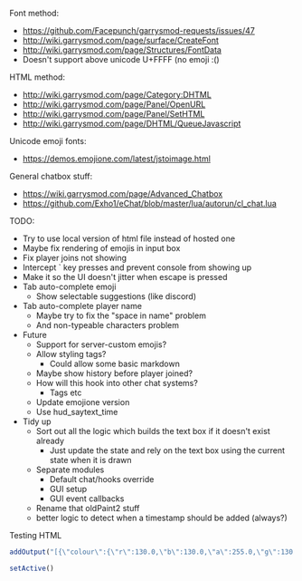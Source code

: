 Font method:
* https://github.com/Facepunch/garrysmod-requests/issues/47
* http://wiki.garrysmod.com/page/surface/CreateFont
* http://wiki.garrysmod.com/page/Structures/FontData
* Doesn't support above unicode U+FFFF (no emoji :()



HTML method:
* http://wiki.garrysmod.com/page/Category:DHTML
* http://wiki.garrysmod.com/page/Panel/OpenURL
* http://wiki.garrysmod.com/page/Panel/SetHTML
* http://wiki.garrysmod.com/page/DHTML/QueueJavascript

Unicode emoji fonts:
* https://demos.emojione.com/latest/jstoimage.html



General chatbox stuff:
* https://wiki.garrysmod.com/page/Advanced_Chatbox
* https://github.com/Exho1/eChat/blob/master/lua/autorun/cl_chat.lua


TODO: 
* Try to use local version of html file instead of hosted one
* Maybe fix rendering of emojis in input box
* Fix player joins not showing
* Intercept ` key presses and prevent console from showing up
* Make it so the UI doesn't jitter when escape is pressed
* Tab auto-complete emoji
    * Show selectable suggestions (like discord)
* Tab auto-complete player name
    * Maybe try to fix the "space in name" problem
    * And non-typeable characters problem
* Future
    * Support for server-custom emojis?
    * Allow styling tags?
        * Could allow some basic markdown
    * Maybe show history before player joined?
    * How will this hook into other chat systems?
        * Tags etc
    * Update emojione version
    * Use hud_saytext_time
* Tidy up
    * Sort out all the logic which builds the text box if it doesn't exist already
        * Just update the state and rely on the text box using the current state when it is drawn
    * Separate modules
        * Default chat/hooks override
        * GUI setup
        * GUI event callbacks
    * Rename that oldPaint2 stuff
    * better logic to detect when a timestamp should be added (always?)


Testing HTML
```javascript
addOutput("[{\"colour\":{\"r\":130.0,\"b\":130.0,\"a\":255.0,\"g\":130.0},\"text\":\"[12:30:22] \"},{\"colour\":{\"r\":0.0,\"b\":0.0,\"a\":255.0,\"g\":200.0},\"text\":\"Badger\"},{\"colour\":{\"r\":0.0,\"b\":255.0,\"a\":255.0,\"g\":255.0},\"text\":\": lenny2\"}]")

setActive()
```